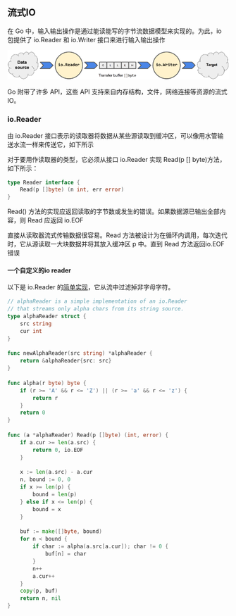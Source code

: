 ## 流式IO

在 Go 中，输入输出操作是通过能读能写的字节流数据模型来实现的。为此，io 包提供了 io.Reader 和 io.Writer 接口来进行输入输出操作

![img](image/v2-da53523e772285dd79ee560b64023025_720w.png)

Go 附带了许多 API，这些 API 支持来自内存结构，文件，网络连接等资源的流式 IO。

### io.Reader

由 io.Reader 接口表示的读取器将数据从某些源读取到缓冲区，可以像用水管输送水流一样来传送它，如下所示

对于要用作读取器的类型，它必须从接口 io.Reader 实现 Read(p [] byte)方法，如下所示：

```go
type Reader interface {
    Read(p []byte) (n int, err error)
}
```

Read() 方法的实现应返回读取的字节数或发生的错误。如果数据源已输出全部内容，则 Read 应返回 io.EOF

直接从读取器流式传输数据很容易。Read 方法被设计为在循环内调用，每次迭代时，它从源读取一大块数据并将其放入缓冲区 p 中。直到 Read 方法返回io.EOF 错误

#### 一个自定义的io reader

以下是 io.Reader 的[简单实现](https://link.zhihu.com/?target=https%3A//github.com/vladimirvivien/learning-go/blob/master/tutorial/io/alpha_reader.go)，它从流中过滤掉非字母字符。

```go
// alphaReader is a simple implementation of an io.Reader
// that streams only alpha chars from its string source.
type alphaReader struct {
    src string
    cur int
}

func newAlphaReader(src string) *alphaReader {
    return &alphaReader{src: src}
}

func alpha(r byte) byte {
    if (r >= 'A' && r <= 'Z') || (r >= 'a' && r <= 'z') {
        return r
    }
    return 0
}

func (a *alphaReader) Read(p []byte) (int, error) {
    if a.cur >= len(a.src) {
        return 0, io.EOF
    }

    x := len(a.src) - a.cur
    n, bound := 0, 0
    if x >= len(p) {
        bound = len(p)
    } else if x <= len(p) {
        bound = x
    }

    buf := make([]byte, bound)
    for n < bound {
        if char := alpha(a.src[a.cur]); char != 0 {
            buf[n] = char
        }
        n++
        a.cur++
    }
    copy(p, buf)
    return n, nil
}
```

